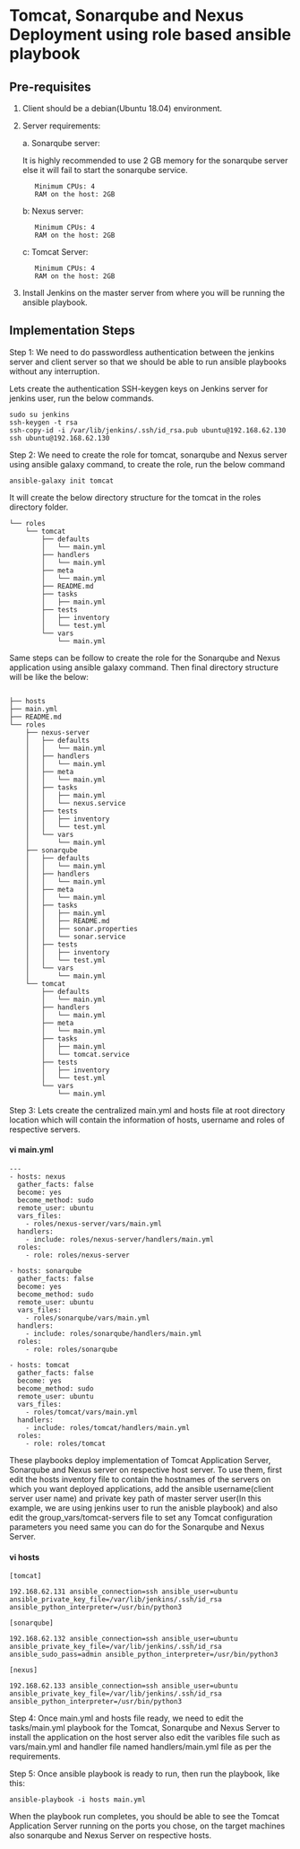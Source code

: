 
# Tomcat, Sonarqube and Nexus Deployment using role based ansible playbook

## Pre-requisites

1. Client should be a debian(Ubuntu 18.04) environment.

2. Server requirements: 
 
    a. Sonarqube server:
    
      It is highly recommended to use 2 GB memory for the sonarqube server else it will fail to start the sonarqube service.
  
          Minimum CPUs: 4
          RAM on the host: 2GB
    
      b: Nexus server:
  
          Minimum CPUs: 4
          RAM on the host: 2GB
    
      c: Tomcat Server:
  
          Minimum CPUs: 4
          RAM on the host: 2GB

3. Install Jenkins on the master server from where you will be running the ansible playbook.

## Implementation Steps

Step 1: We need to do passwordless authentication between the jenkins server and client server so that we should be able to run ansible playbooks without any interruption.

Lets create the authentication SSH-keygen keys on Jenkins server for jenkins user, run the below commands.
```
sudo su jenkins
ssh-keygen -t rsa
ssh-copy-id -i /var/lib/jenkins/.ssh/id_rsa.pub ubuntu@192.168.62.130
ssh ubuntu@192.168.62.130
```

Step 2: We need to create the role for tomcat, sonarqube and Nexus server using ansible galaxy command, to create the role, run the below command

```
ansible-galaxy init tomcat
```
It will create the below directory structure for the tomcat in the roles directory folder.

```
└── roles
    └── tomcat
        ├── defaults
        │   └── main.yml
        ├── handlers
        │   └── main.yml
        ├── meta
        │   └── main.yml
        ├── README.md
        ├── tasks
        │   ├── main.yml
        ├── tests
        │   ├── inventory
        │   └── test.yml
        └── vars
            └── main.yml
```
Same steps can be follow to create the role for the Sonarqube and Nexus application using ansible galaxy command.
Then final directory structure will be like the below:

```

├── hosts
├── main.yml
├── README.md
└── roles
    ├── nexus-server
    │   ├── defaults
    │   │   └── main.yml
    │   ├── handlers
    │   │   └── main.yml
    │   ├── meta
    │   │   └── main.yml
    │   ├── tasks
    │   │   ├── main.yml
    │   │   └── nexus.service
    │   ├── tests
    │   │   ├── inventory
    │   │   └── test.yml
    │   └── vars
    │       └── main.yml
    ├── sonarqube
    │   ├── defaults
    │   │   └── main.yml
    │   ├── handlers
    │   │   └── main.yml
    │   ├── meta
    │   │   └── main.yml
    │   ├── tasks
    │   │   ├── main.yml
    │   │   ├── README.md
    │   │   ├── sonar.properties
    │   │   └── sonar.service
    │   ├── tests
    │   │   ├── inventory
    │   │   └── test.yml
    │   └── vars
    │       └── main.yml
    └── tomcat
        ├── defaults
        │   └── main.yml
        ├── handlers
        │   └── main.yml
        ├── meta
        │   └── main.yml
        ├── tasks
        │   ├── main.yml
        │   └── tomcat.service
        ├── tests
        │   ├── inventory
        │   └── test.yml
        └── vars
            └── main.yml

```
Step 3: Lets create the centralized main.yml and hosts file at root directory location which will contain the information of hosts, username and roles of respective servers.

#### vi main.yml

```
---
- hosts: nexus
  gather_facts: false
  become: yes
  become_method: sudo
  remote_user: ubuntu
  vars_files:
    - roles/nexus-server/vars/main.yml
  handlers:
    - include: roles/nexus-server/handlers/main.yml
  roles:
    - role: roles/nexus-server

- hosts: sonarqube
  gather_facts: false
  become: yes
  become_method: sudo
  remote_user: ubuntu
  vars_files:
    - roles/sonarqube/vars/main.yml
  handlers:
    - include: roles/sonarqube/handlers/main.yml
  roles:
    - role: roles/sonarqube
  
- hosts: tomcat
  gather_facts: false
  become: yes
  become_method: sudo
  remote_user: ubuntu
  vars_files:
    - roles/tomcat/vars/main.yml
  handlers:
    - include: roles/tomcat/handlers/main.yml
  roles:
    - role: roles/tomcat

```
These playbooks deploy implementation of Tomcat Application Server, Sonarqube and Nexus server on respective host server. To use them, first edit the hosts inventory file to contain the hostnames of the servers on which you want deployed applications, add the ansible username(client server user name) and private key path of master server user(In this example, we are using jenkins user to run the anisble playbook) and also edit the group_vars/tomcat-servers file to set any Tomcat configuration parameters you need same you can do for the Sonarqube and Nexus Server.

#### vi hosts

```
[tomcat]

192.168.62.131 ansible_connection=ssh ansible_user=ubuntu ansible_private_key_file=/var/lib/jenkins/.ssh/id_rsa ansible_python_interpreter=/usr/bin/python3

[sonarqube]

192.168.62.132 ansible_connection=ssh ansible_user=ubuntu ansible_private_key_file=/var/lib/jenkins/.ssh/id_rsa ansible_sudo_pass=admin ansible_python_interpreter=/usr/bin/python3

[nexus]

192.168.62.133 ansible_connection=ssh ansible_user=ubuntu ansible_private_key_file=/var/lib/jenkins/.ssh/id_rsa ansible_python_interpreter=/usr/bin/python3
```


Step 4: Once main.yml and hosts file ready, we need to edit the tasks/main.yml playbook for the Tomcat, Sonarqube and Nexus Server to install the application on the host server also edit the varibles file such as vars/main.yml and handler file named handlers/main.yml file as per the requirements.


Step 5: Once ansible playbook is ready to run, then run the playbook, like this:

```
ansible-playbook -i hosts main.yml
```

When the playbook run completes, you should be able to see the Tomcat Application Server running on the ports you chose, on the target machines also sonarqube and Nexus Server on respective hosts.

